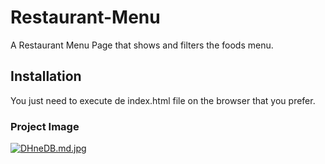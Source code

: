 # Restaurant-Menu
A Restaurant Menu Page that shows and filters the foods menu. 

## Installation
You just need to execute de index.html file on the browser that you prefer.

### Project Image
[![DHneDB.md.jpg](https://iili.io/DHneDB.md.jpg)](https://freeimage.host/i/DHneDB)
